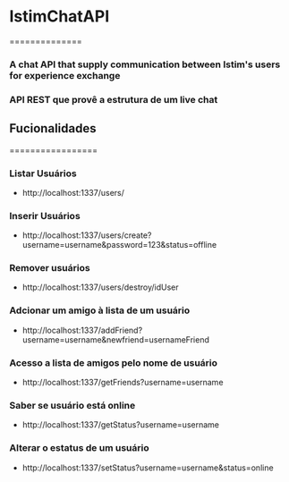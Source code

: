 # IstimChatAPI
==============

### A chat API that supply communication between Istim's users for experience exchange
### API REST que provê a estrutura de um live chat

## Fucionalidades
=================

### Listar Usuários
  - http://localhost:1337/users/

### Inserir Usuários
  - http://localhost:1337/users/create?username=username&password=123&status=offline

### Remover usuários
  - http://localhost:1337/users/destroy/idUser

### Adcionar um amigo à lista de um usuário
  - http://localhost:1337/addFriend?username=username&newfriend=usernameFriend

### Acesso a lista de amigos pelo nome de usuário
  - http://localhost:1337/getFriends?username=username

### Saber se usuário está online
  - http://localhost:1337/getStatus?username=username

### Alterar o estatus de um usuário
  - http://localhost:1337/setStatus?username=username&status=online
